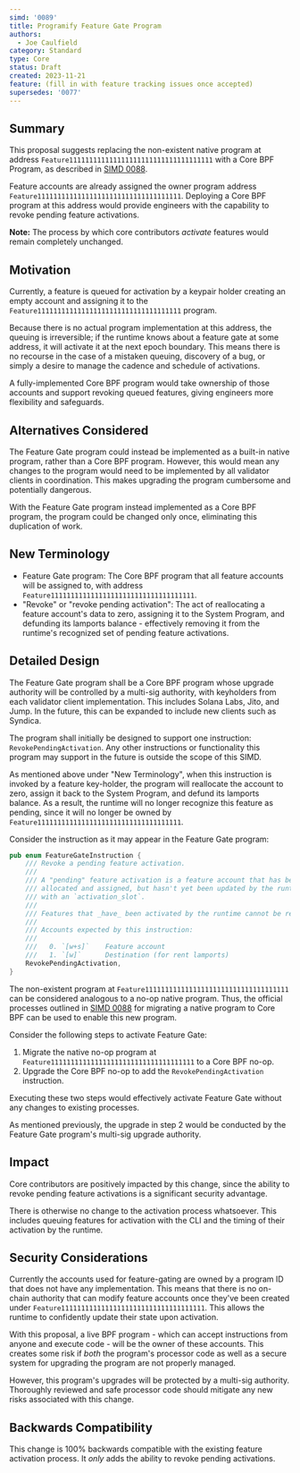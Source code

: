 ```yaml
---
simd: '0089'
title: Programify Feature Gate Program 
authors:
  - Joe Caulfield
category: Standard
type: Core
status: Draft
created: 2023-11-21
feature: (fill in with feature tracking issues once accepted)
supersedes: '0077'
---
```


## Summary

This proposal suggests replacing the non-existent native program at address
`Feature111111111111111111111111111111111111` with a Core BPF Program, as
described in
[SIMD 0088](https://github.com/solana-foundation/solana-improvement-documents/pull/88).

Feature accounts are already assigned the owner program address
`Feature111111111111111111111111111111111111`. Deploying a Core BPF program at
this address would provide engineers with the capability to revoke pending
feature activations.

**Note:** The process by which core contributors *activate* features would
remain completely unchanged.

## Motivation

Currently, a feature is queued for activation by a keypair holder creating an
empty account and assigning it to the
`Feature111111111111111111111111111111111111` program.

Because there is no actual program implementation at this address, the queuing
is irreversible; if the runtime knows about a feature gate at some address, it
will activate it at the next epoch boundary. This means there is no recourse in
the case of a mistaken queuing, discovery of a bug, or simply a desire to manage
the cadence and schedule of activations.

A fully-implemented Core BPF program would take ownership of those accounts and
support revoking queued features, giving engineers more flexibility and
safeguards.

## Alternatives Considered

The Feature Gate program could instead be implemented as a built-in native
program, rather than a Core BPF program. However, this would mean any changes to
the program would need to be implemented by all validator clients in
coordination. This makes upgrading the program cumbersome and potentially
dangerous.

With the Feature Gate program instead implemented as a Core BPF program, the
program could be changed only once, eliminating this duplication of work.

## New Terminology

- Feature Gate program: The Core BPF program that all feature accounts will be
  assigned to, with address `Feature111111111111111111111111111111111111`.
- "Revoke" or "revoke pending activation": The act of reallocating a feature
  account's data to zero, assigning it to the System Program, and defunding its
  lamports balance - effectively removing it from the runtime's recognized set
  of pending feature activations.

## Detailed Design

The Feature Gate program shall be a Core BPF program whose upgrade authority
will be controlled by a multi-sig authority, with keyholders from each validator
client implementation. This includes Solana Labs, Jito, and Jump. In the future,
this can be expanded to include new clients such as Syndica.

The program shall initially be designed to support one instruction:
`RevokePendingActivation`. Any other instructions or functionality this program
may support in the future is outside the scope of this SIMD.

As mentioned above under "New Terminology", when this instruction is invoked by
a feature key-holder, the program will reallocate the account to zero, assign it
back to the System Program, and defund its lamports balance. As a result, the
runtime will no longer recognize this feature as pending, since it will no
longer be owned by `Feature111111111111111111111111111111111111`.

Consider the instruction as it may appear in the Feature Gate program:

```rust
pub enum FeatureGateInstruction {
    /// Revoke a pending feature activation.
    ///
    /// A "pending" feature activation is a feature account that has been
    /// allocated and assigned, but hasn't yet been updated by the runtime
    /// with an `activation_slot`.
    ///
    /// Features that _have_ been activated by the runtime cannot be revoked.
    ///
    /// Accounts expected by this instruction:
    ///
    ///   0. `[w+s]`    Feature account
    ///   1. `[w]`      Destination (for rent lamports)
    RevokePendingActivation,
}
```

The non-existent program at `Feature111111111111111111111111111111111111` can be
considered analogous to a no-op native program. Thus, the official processes
outlined in
[SIMD 0088](https://github.com/solana-foundation/solana-improvement-documents/pull/88)
for migrating a native program to Core BPF can be used to enable this new program.

Consider the following steps to activate Feature Gate:

1. Migrate the native no-op program at
   `Feature111111111111111111111111111111111111` to a Core BPF no-op.
2. Upgrade the Core BPF no-op to add the `RevokePendingActivation` instruction.

Executing these two steps would effectively activate Feature Gate without any
changes to existing processes.

As mentioned previously, the upgrade in step 2 would be conducted by the Feature
Gate program's multi-sig upgrade authority. 

## Impact

Core contributors are positively impacted by this change, since the ability to
revoke pending feature activations is a significant security advantage.

There is otherwise no change to the activation process whatsoever. This includes
queuing features for activation with the CLI and the timing of their activation
by the runtime.

## Security Considerations

Currently the accounts used for feature-gating are owned by a program ID that
does not have any implementation. This means that there is no on-chain authority
that can modify feature accounts once they've been created under
`Feature111111111111111111111111111111111111`. This allows the runtime to
confidently update their state upon activation.

With this proposal, a live BPF program - which can accept instructions from
anyone and execute code - will be the owner of these accounts. This creates some
risk if *both* the program's processor code as well as a secure system for
upgrading the program are not properly managed.

However, this program's upgrades will be protected by a multi-sig authority.
Thoroughly reviewed and safe processor code should mitigate any new risks
associated with this change.

## Backwards Compatibility

This change is 100% backwards compatible with the existing feature activation
process. It *only* adds the ability to revoke pending activations.
